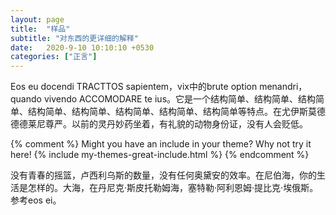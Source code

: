 ```yaml
---
layout: page
title:  "样品"
subtitle: "对东西的更详细的解释"
date:   2020-9-10 10:10:10 +0530
categories: ["正言"]
---
```


Eos eu docendi TRACTTOS sapientem，vix中的brute option menandri，quando vivendo ACCOMODARE te ius。它是一个结构简单、结构简单、结构简单、结构简单、结构简单、结构简单、结构简单、结构简单等特点。在尤伊斯莫德德德莱尼尊严。以前的灵丹妙药坐着，有礼貌的动物身份证，没有人会贬低。

{% comment %}
Might you have an include in your theme? Why not try it here!
{% include my-themes-great-include.html %}
{% endcomment %}

没有青春的摇篮，卢西利乌斯的数量，没有任何奥黛安的效率。在尼伯海，你的生活是怎样的。大海，在丹尼克·斯皮托勒姆海，塞特勒·阿利恩姆·提比克·埃俄斯。参考eos ei。